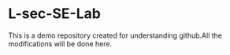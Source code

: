 # L-sec-SE-Lab
This is a demo repository created for understanding github.All the modifications will be done here.
